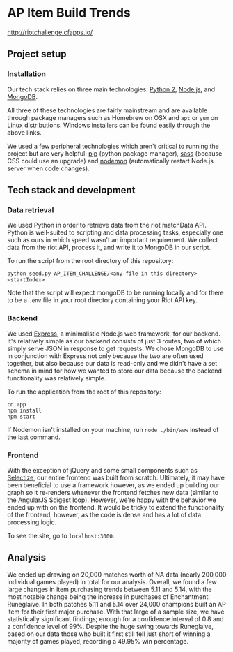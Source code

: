 # AP Item Build Trends

http://riotchallenge.cfapps.io/

## Project setup

### Installation

Our tech stack relies on three main technologies: [Python 2](https://www.python.org/), [Node.js](https://nodejs.org/), and [MongoDB](https://www.mongodb.org/).

All three of these technologies are fairly mainstream and are available through package managers such as Homebrew on OSX and `apt` or `yum` on Linux distributions. Windows installers can be found easily through the above links.

We used a few peripheral technologies which aren't critical to running the project but are very helpful: [pip](https://pip.pypa.io/en/stable/#) (python package manager), [sass](http://sass-lang.com/) (because CSS could use an upgrade) and [nodemon](http://nodemon.io/) (automatically restart Node.js server when code changes). 

## Tech stack and development

### Data retrieval

We used Python in order to retrieve data from the riot matchData API. Python is well-suited to scripting and data processing tasks, especially one such as ours in which speed wasn't an important requirement. We collect data from the riot API, process it, and write it to MongoDB in our script.

To run the script from the root directory of this repository:

```
python seed.py AP_ITEM_CHALLENGE/<any file in this directory> <startIndex>
```

Note that the script will expect mongoDB to be running locally and for there to be a `.env` file in your root directory containing your Riot API key.  

### Backend

We used [Express](http://expressjs.com/), a minimalistic Node.js web framework, for our backend. It's relatively simple as our backend consists of just 3 routes, two of which simply serve JSON in response to get requests. We chose MongoDB to use in conjunction with Express not only because the two are often used together, but also because our data is read-only and we didn't have a set schema in mind for how we wanted to store our data because the backend functionality was relatively simple.

To run the application from the root of this repository:

```
cd app
npm install
npm start
```
If Nodemon isn't installed on your machine, run `node ./bin/www` instead of the last command.

### Frontend

With the exception of jQuery and some small components such as [Selectize](http://brianreavis.github.io/selectize.js/), our entire frontend was built from scratch. Ultimately, it may have been beneficial to use a framework however, as we ended up building our graph so it re-renders whenever the frontend fetches new data (similar to the AngularJS $digest loop). However, we're happy with the behavior we ended up with on the frontend. It would be tricky to extend the functionality of the frontend, however, as the code is dense and has a lot of data processing logic.

To see the site, go to `localhost:3000`.

## Analysis

We ended up drawing on 20,000 matches worth of NA data (nearly 200,000 individual games played) in total for our analysis. Overall, we found a few large changes in item purchasing trends between 5.11 and 5.14, with the most notable change being the increase in purchases of Enchantment: Runeglaive. In both patches 5.11 and 5.14 over 24,000 champions built an AP item for their first major purchase. With that large of a sample size, we have statistically significant findings; enough for a confidence interval of 0.8 and a confidence level of 99%. Despite the huge swing towards Runeglaive, based on our data those who built it first still fell just short of winning a majority of games played, recording a 49.95% win percentage.








